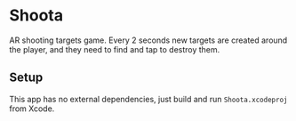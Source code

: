 # Shoota

AR shooting targets game. Every 2 seconds new targets are created around the
player, and they need to find and tap to destroy them.

## Setup

This app has no external dependencies, just build and run `Shoota.xcodeproj`
from Xcode.
